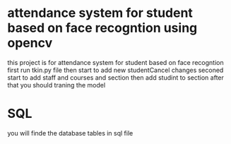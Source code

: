 # attendance system for student based on face recogntion  using opencv
this project is for attendance system for student based on face recogntion 
first run tkin.py file then start to add new studentCancel changes
seconed start to add staff and courses and section then add studint to section
after that you should traning the model


# SQL
you will finde the database tables in sql file
